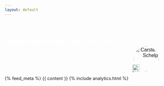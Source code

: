 ```yaml
---
layout: default
---
```

<header>
<script type="text/javascript"
  src="https://cdnjs.cloudflare.com/ajax/libs/mathjax/2.7.1/MathJax.js?config=TeX-AMS-MML_HTMLorMML">
</script>
<script>
        MathJax.Hub.Config({
            config: ["MMLorHTML.js"],
            extensions: ["tex2jax.js","TeX/AMSmath.js","TeX/AMSsymbols.js"],
            jax: ["input/TeX"],
            tex2jax: {
                inlineMath: [ ['$','$'], ["\\(","\\)"] ],
                displayMath: [ ['$$','$$'], ["\\[","\\]"] ],
                processEscapes: false
            },
            TeX: {
                TagSide: "right",
                TagIndent: ".8em",
                MultLineWidth: "85%",
                equationNumbers: {
                   autoNumber: "all",
                },
                unicode: {
                   fonts: "STIXGeneral,'Arial Unicode MS'"
                }
            },
            showProcessingMessages: true
        });
</script>
</header>
<div style="background-image:url({{ './img/unsupbanner.jpg' | absolute_url }});font-size:150%;color:white;padding:10px;font-family: Helvetica, Arial, sans-serif;">
<div style="font-size:larger; font-weight:bold;">UNSUPERVISED INTUITION</div>
<div style="font-size:medium;text-align:right">
<span>by Carsten Schelp</span>
<span>
<a href="{{ site.linkedin }}"/>
<img alt="LinkedIn" src="{{ './img/linkedinicon.png' | absolute_url }}" style="border:0px;margin:0px;padding:0px;position:relative;left:22px;z-index:+1" width="22" height="22" />
<img alt="Carsten Schelp" src="{{ baseurl }}/img/Carsten_Schelp.jpg" style="border:0px;margin:0px;padding:0px;border-radius:50%" width="80" height="80"/>
</a>
</span>
</div>
</div>
{% feed_meta %}
{{ content }}
{% include analytics.html %}



